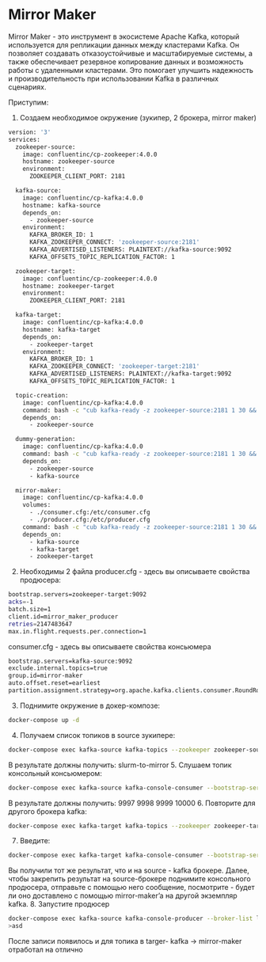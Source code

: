 # Mirror Maker
Mirror Maker - это инструмент в экосистеме Apache Kafka, который используется для репликации данных между кластерами Kafka. Он позволяет создавать отказоустойчивые и масштабируемые системы, а также обеспечивает резервное копирование данных и возможность работы с удаленными кластерами. Это помогает улучшить надежность и производительность при использовании Kafka в различных сценариях.

Приступим:

1. Создаем необходимое окружение (зукипер, 2 брокера, mirror maker)
```bash
version: '3'
services:
  zookeeper-source:
    image: confluentinc/cp-zookeeper:4.0.0
    hostname: zookeeper-source
    environment:
      ZOOKEEPER_CLIENT_PORT: 2181

  kafka-source:
    image: confluentinc/cp-kafka:4.0.0
    hostname: kafka-source
    depends_on:
      - zookeeper-source
    environment:
      KAFKA_BROKER_ID: 1
      KAFKA_ZOOKEEPER_CONNECT: 'zookeeper-source:2181'
      KAFKA_ADVERTISED_LISTENERS: PLAINTEXT://kafka-source:9092
      KAFKA_OFFSETS_TOPIC_REPLICATION_FACTOR: 1

  zookeeper-target:
    image: confluentinc/cp-zookeeper:4.0.0
    hostname: zookeeper-target
    environment:
      ZOOKEEPER_CLIENT_PORT: 2181

  kafka-target:
    image: confluentinc/cp-kafka:4.0.0
    hostname: kafka-target
    depends_on:
      - zookeeper-target
    environment:
      KAFKA_BROKER_ID: 1
      KAFKA_ZOOKEEPER_CONNECT: 'zookeeper-target:2181'
      KAFKA_ADVERTISED_LISTENERS: PLAINTEXT://kafka-target:9092
      KAFKA_OFFSETS_TOPIC_REPLICATION_FACTOR: 1

  topic-creation:
    image: confluentinc/cp-kafka:4.0.0
    command: bash -c "cub kafka-ready -z zookeeper-source:2181 1 30 && kafka-topics --zookeeper zookeeper-source:2181 --create --topic slurm-to-mirror --partitions 10 --replication-factor 1"
    depends_on:
      - zookeeper-source

  dummy-generation:
    image: confluentinc/cp-kafka:4.0.0
    command: bash -c "cub kafka-ready -z zookeeper-source:2181 1 30 && sleep 5 && seq 10000 | kafka-console-producer --broker-list kafka-source:9092 --topic slurm-to-mirror"
    depends_on:
      - zookeeper-source
      - kafka-source

  mirror-maker:
    image: confluentinc/cp-kafka:4.0.0
    volumes:
      - ./consumer.cfg:/etc/consumer.cfg
      - ./producer.cfg:/etc/producer.cfg
    command: bash -c "cub kafka-ready -z zookeeper-source:2181 1 30 && cub kafka-ready -z zookeeper-target:2181 1 30 && kafka-mirror-maker --consumer.config /etc/consumer.cfg --producer.config /etc/producer.cfg --whitelist slurm-to-mirror --num.streams 1"
    depends_on:
      - kafka-source
      - kafka-target
      - zookeeper-target
```

2. Необходимы 2 файла
producer.cfg - здесь вы описываете свойства продюсера:
```bash
bootstrap.servers=zookeeper-target:9092
acks=-1
batch.size=1
client.id=mirror_maker_producer
retries=2147483647
max.in.flight.requests.per.connection=1
```
consumer.cfg - здесь  вы описываете свойства консьюмера
```bash
bootstrap.servers=kafka-source:9092
exclude.internal.topics=true
group.id=mirror-maker
auto.offset.reset=earliest
partition.assignment.strategy=org.apache.kafka.clients.consumer.RoundRobinAssignor
```
3. Поднимите  окружение в докер-композе:
```bash
docker-compose up -d
```
4. Получаем список топиков в source зукипере:
```bash
docker-compose exec kafka-source kafka-topics --zookeeper zookeeper-source:2181 --list
```
В результате должны получить: slurm-to-mirror
5. Слушаем топик консольный консьюмером:
```bash
docker-compose exec kafka-source kafka-console-consumer --bootstrap-server localhost:9092 --topic slurm-to-mirror --from-beginning
```
В результате должны получить: 9997 9998 9999 10000
6. Повторите для другого брокера kafka:
```bash
docker-compose exec kafka-target kafka-topics --zookeeper zookeeper-target:2181 --list
```
7. Введите:
```bash
docker-compose exec kafka-target kafka-console-consumer --bootstrap-server localhost:9092 --topic slurm-to-mirror --from-beginning
```
Вы получили тот же результат, что и на source - kafka брокере. Далее, чтобы закрепить результат на source-брокере поднимите консольного продюсера, отправьте с помощью него сообщение, посмотрите - будет ли оно доставлено с помощью mirror-maker’a на другой экземпляр kafka.
8. Запустите продюсер
```bash
docker-compose exec kafka-source kafka-console-producer --broker-list localhost:9092 --topic slurm-to-mirror
>asd
```
После записи появилось и для топика в targer- kafka -> mirror-maker отработал на отлично
